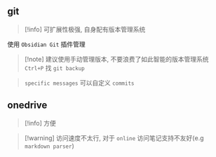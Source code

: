 ## git

> [!info] 可扩展性极强, 自身配有版本管理系统

使用 `Obsidian Git` 插件管理

>[!note] 建议使用手动管理版本, 不要浪费了如此智能的版本管理系统
>`Ctrl+P` 找 `git backup`

> `specific messages` 可以自定义 `commits`

## onedrive

> [!info] 方便

> [!warning] 访问速度不太行, 对于 `online` 访问笔记支持不友好(e.g `markdown parser`)

 